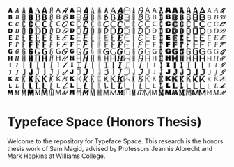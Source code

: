 ![a bunch of generated and non-generated letters](front-image.png)

# Typeface Space (Honors Thesis)

Welcome to the repository for Typeface Space. This research is the honors thesis work of Sam Magid, advised by Professors Jeannie Albrecht and Mark Hopkins at Williams College.